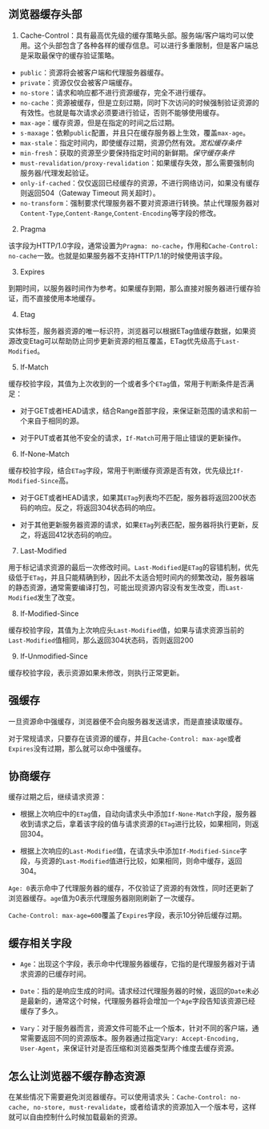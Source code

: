 ## 浏览器缓存头部

1. Cache-Control：具有最高优先级的缓存策略头部。服务端/客户端均可以使用。这个头部包含了各种各样的缓存信息。可以进行多重限制，但是客户端总是采取最保守的缓存验证策略。

* `public`：资源将会被客户端和代理服务器缓存。
* `private`：资源仅仅会被客户端缓存。
* `no-store`：请求和响应都不进行资源缓存，完全不进行缓存。
* `no-cache`：资源被缓存，但是立刻过期，同时下次访问的时候强制验证资源的有效性。也就是每次请求必须要进行验证，否则不能够使用缓存。
* `max-age`：缓存资源，但是在指定的时间之后过期。
* `s-maxage`：依赖`public`配置，并且只在缓存服务器上生效，覆盖`max-age`。
* `max-stale`：指定时间内，即使缓存过期，资源仍然有效。*宽松缓存条件*
* `min-fresh`：获取的资源至少要保持指定时间的新鲜期。*保守缓存条件*
* `must-revalidation/proxy-revalidation`：如果缓存失效，那么需要强制向服务器/代理发起验证。
* `only-if-cached`：仅仅返回已经缓存的资源，不进行网络访问，如果没有缓存则返回504（Gateway Timeout 网关超时）。
* `no-transform`：强制要求代理服务器不要对资源进行转换。禁止代理服务器对`Content-Type`,`Content-Range`,`Content-Encoding`等字段的修改。

2. Pragma

该字段为HTTP/1.0字段，通常设置为`Pragma: no-cache`，作用和`Cache-Control: no-cache`一致。也就是如果服务器不支持HTTP/1.1的时候使用该字段。

3. Expires

到期时间，以服务器时间作为参考。如果缓存到期，那么直接对服务器进行缓存验证，而不直接使用本地缓存。

4. Etag

实体标签，服务器资源的唯一标识符，浏览器可以根据ETag值缓存数据，如果资源改变Etag可以帮助防止同步更新资源的相互覆盖，ETag优先级高于`Last-Modified`。

5. If-Match

缓存校验字段，其值为上次收到的一个或者多个`ETag`值，常用于判断条件是否满足：

* 对于GET或者HEAD请求，结合Range首部字段，来保证新范围的请求和前一个来自于相同的源。

* 对于PUT或者其他不安全的请求，`If-Match`可用于阻止错误的更新操作。

6. If-None-Match

缓存校验字段，结合`ETag`字段，常用于判断缓存资源是否有效，优先级比`If-Modified-Since`高。

* 对于GET或者HEAD请求，如果其`ETag`列表均不匹配，服务器将返回200状态码的响应。反之，将返回304状态码的响应。

* 对于其他更新服务器资源的请求，如果`ETag`列表匹配，服务器将执行更新，反之，将返回412状态码的响应。

7. Last-Modified

用于标记请求资源的最后一次修改时间。`Last-Modified`是`ETag`的容错机制，优先级低于`ETag`，并且只能精确到秒，因此不太适合短时间内的频繁改动，服务器端的静态资源，通常需要编译打包，可能出现资源内容没有发生改变，而`Last-Modified`发生了改变。

8. If-Modified-Since

缓存校验字段，其值为上次响应头`Last-Modified`值，如果与请求资源当前的`Last-Modified`值相同，那么返回304状态码，否则返回200

9. If-Unmodified-Since

缓存校验字段，表示资源如果未修改，则执行正常更新。

## 强缓存

一旦资源命中强缓存，浏览器便不会向服务器发送请求，而是直接读取缓存。

对于常规请求，只要存在该资源的缓存，并且`Cache-Control: max-age`或者`Expires`没有过期，那么就可以命中强缓存。

## 协商缓存

缓存过期之后，继续请求资源：

* 根据上次响应中的`ETag`值，自动向请求头中添加`If-None-Match`字段，服务器收到请求之后，拿着该字段的值与请求资源的`ETag`进行比较，如果相同，则返回304。

* 根据上次响应的`Last-Modified`值，在请求头中添加`If-Modified-Since`字段，与资源的`Last-Modified`值进行比较，如果相同，则命中缓存，返回304。

`Age: 0`表示命中了代理服务器的缓存，不仅验证了资源的有效性，同时还更新了浏览器缓存。`age`值为0表示代理服务器刚刚刷新了一次缓存。

`Cache-Control: max-age=600`覆盖了`Expires`字段，表示10分钟后缓存过期。

## 缓存相关字段

* `Age`：出现这个字段，表示命中代理服务器缓存，它指的是代理服务器对于请求资源的已缓存时间。

* `Date`：指的是响应生成的时间。请求经过代理服务器的时候，返回的`Date`未必是最新的，通常这个时候，代理服务器将会增加一个`Age`字段告知该资源已经缓存了多久。

* `Vary`：对于服务器而言，资源文件可能不止一个版本，针对不同的客户端，通常需要返回不同的资源版本。服务器通过指定`Vary: Accept-Encoding, User-Agent`，来保证针对是否压缩和浏览器类型两个维度去缓存资源。

## 怎么让浏览器不缓存静态资源

在某些情况下需要避免浏览器缓存。可以使用请求头：`Cache-Control: no-cache, no-store, must-revalidate`，或者给请求的资源加入一个版本号，这样就可以自由控制什么时候加载最新的资源。